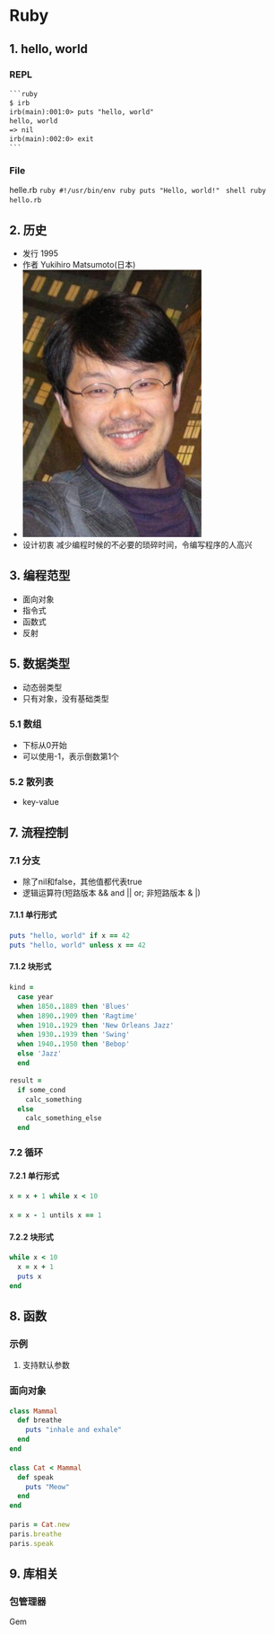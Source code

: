 # Ruby

## 1. hello, world

### REPL
    ```ruby
    $ irb
    irb(main):001:0> puts "hello, world"
    hello, world
    => nil
    irb(main):002:0> exit
    ```

### File
helle.rb
    ```ruby
    #!/usr/bin/env ruby
    puts "Hello, world!"
    ```
    ```shell
    ruby hello.rb
    ```

## 2. 历史

* 发行 1995
* 作者 Yukihiro Matsumoto(日本)
* ![](https://github.com/mingchaoyan/MyUsedLanguages/blob/master/Ruby/Yukihiro_Matsumoto.JPG)
* 设计初衷 减少编程时候的不必要的琐碎时间，令编写程序的人高兴

## 3. 编程范型

* 面向对象
* 指令式
* 函数式
* 反射

## 5. 数据类型
* 动态弱类型
* 只有对象，没有基础类型

### 5.1 数组
* 下标从0开始
* 可以使用-1，表示倒数第1个

### 5.2 散列表
* key-value

## 7. 流程控制
### 7.1 分支
* 除了nil和false，其他值都代表true
* 逻辑运算符(短路版本 && and || or; 非短路版本 & |)

#### 7.1.1 单行形式
```ruby
puts "hello, world" if x == 42
puts "hello, world" unless x == 42
```

#### 7.1.2 块形式
```ruby
kind =
  case year
  when 1850..1889 then 'Blues'
  when 1890..1909 then 'Ragtime'
  when 1910..1929 then 'New Orleans Jazz'
  when 1930..1939 then 'Swing'
  when 1940..1950 then 'Bebop'
  else 'Jazz'
  end
```
```ruby
result =
  if some_cond
    calc_something
  else
    calc_something_else
  end
```
### 7.2 循环
#### 7.2.1 单行形式
```ruby
x = x + 1 while x < 10

x = x - 1 untils x == 1
```
#### 7.2.2 块形式
```ruby
while x < 10
  x = x + 1
  puts x
end
```

## 8. 函数

### 示例

1. 支持默认参数

### 面向对象
```ruby
class Mammal
  def breathe
    puts "inhale and exhale"
  end
end

class Cat < Mammal
  def speak
    puts "Meow"
  end
end

paris = Cat.new
paris.breathe
paris.speak
```
## 9. 库相关

### 包管理器

Gem
